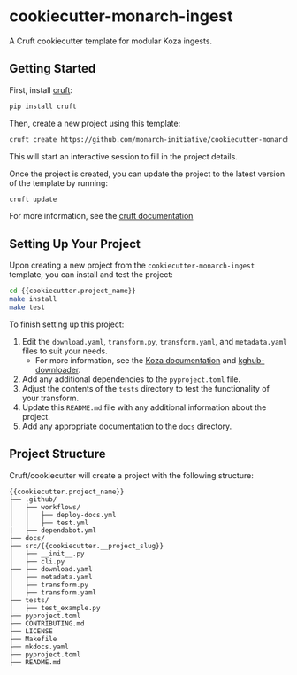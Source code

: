 # cookiecutter-monarch-ingest

A Cruft cookiecutter template for modular Koza ingests.

## Getting Started

First, install [cruft](https://cruft.github.io/cruft/):

```bash
pip install cruft
```

Then, create a new project using this template:

```bash
cruft create https://github.com/monarch-initiative/cookiecutter-monarch-ingest.git
```

This will start an interactive session to fill in the project details.

Once the project is created, you can update the project to the latest version of the template by running:

```bash
cruft update
```

For more information, see the [cruft documentation](https://cruft.github.io/cruft/#updating-a-project)

## Setting Up Your Project

Upon creating a new project from the `cookiecutter-monarch-ingest` template, you can install and test the project:

```bash
cd {{cookiecutter.project_name}}
make install
make test
```

To finish setting up this project:

1. Edit the `download.yaml`, `transform.py`, `transform.yaml`, and `metadata.yaml` files to suit your needs.
   - For more information, see the [Koza documentation](https://koza.monarchinitiative.org) and [kghub-downloader](https://github.com/monarch-initiative/kghub-downloader).
1. Add any additional dependencies to the `pyproject.toml` file.
1. Adjust the contents of the `tests` directory to test the functionality of your transform.
1. Update this `README.md` file with any additional information about the project.
1. Add any appropriate documentation to the `docs` directory.

## Project Structure

Cruft/cookiecutter will create a project with the following structure:

```
{{cookiecutter.project_name}}
├── .github/
│   ├── workflows/
│   │   ├── deploy-docs.yml
│   │   ├── test.yml
|   ├── dependabot.yml
├── docs/
├── src/{{cookiecutter.__project_slug}}
│   ├── __init__.py
│   ├── cli.py
├── ├── download.yaml
│   ├── metadata.yaml
│   ├── transform.py
│   ├── transform.yaml
├── tests/
│   ├── test_example.py
├── pyproject.toml
├── CONTRIBUTING.md
├── LICENSE
├── Makefile
├── mkdocs.yaml
├── pyproject.toml
├── README.md
```
